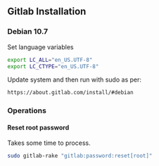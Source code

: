 ## Gitlab Installation
### Debian 10.7
Set language variables
```bash
export LC_ALL="en_US.UTF-8"
export LC_CTYPE="en_US.UTF-8"
```
Update system and then run with sudo as per:
```html
https://about.gitlab.com/install/#debian
```

### Operations
#### Reset root password
Takes some time to process.
```bash
sudo gitlab-rake "gitlab:password:reset[root]"
```
